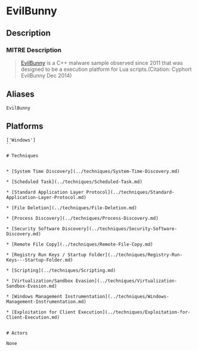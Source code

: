 
# EvilBunny

## Description

### MITRE Description

> [EvilBunny](https://attack.mitre.org/software/S0396) is a C++ malware sample observed since 2011 that was designed to be a execution platform for Lua scripts.(Citation: Cyphort EvilBunny Dec 2014)

## Aliases

```
EvilBunny
```

## Platforms

```
['Windows']
``

# Techniques


* [System Time Discovery](../techniques/System-Time-Discovery.md)

* [Scheduled Task](../techniques/Scheduled-Task.md)
    
* [Standard Application Layer Protocol](../techniques/Standard-Application-Layer-Protocol.md)
    
* [File Deletion](../techniques/File-Deletion.md)
    
* [Process Discovery](../techniques/Process-Discovery.md)
    
* [Security Software Discovery](../techniques/Security-Software-Discovery.md)
    
* [Remote File Copy](../techniques/Remote-File-Copy.md)
    
* [Registry Run Keys / Startup Folder](../techniques/Registry-Run-Keys---Startup-Folder.md)
    
* [Scripting](../techniques/Scripting.md)
    
* [Virtualization/Sandbox Evasion](../techniques/Virtualization-Sandbox-Evasion.md)
    
* [Windows Management Instrumentation](../techniques/Windows-Management-Instrumentation.md)
    
* [Exploitation for Client Execution](../techniques/Exploitation-for-Client-Execution.md)
    

# Actors

None
